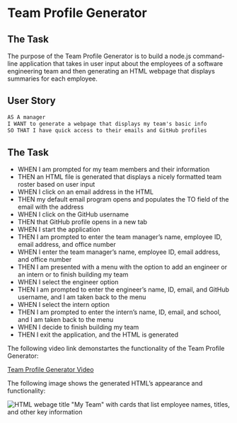 # Team Profile Generator

## The Task

The purpose of the Team Profile Generator is to build a node.js command-line application that takes in user input about the employees of a software engineering team and then generating an HTML webpage that displays summaries for each employee.

## User Story

```md
AS A manager
I WANT to generate a webpage that displays my team's basic info
SO THAT I have quick access to their emails and GitHub profiles
```

## The Task

- WHEN I am prompted for my team members and their information
- THEN an HTML file is generated that displays a nicely formatted team roster based on user input
- WHEN I click on an email address in the HTML
- THEN my default email program opens and populates the TO field of the email with the address
- WHEN I click on the GitHub username
- THEN that GitHub profile opens in a new tab
- WHEN I start the application
- THEN I am prompted to enter the team manager’s name, employee ID, email address, and office number
- WHEN I enter the team manager’s name, employee ID, email address, and office number
- THEN I am presented with a menu with the option to add an engineer or an intern or to finish building my team
- WHEN I select the engineer option
- THEN I am prompted to enter the engineer’s name, ID, email, and GitHub username, and I am taken back to the menu
- WHEN I select the intern option
- THEN I am prompted to enter the intern’s name, ID, email, and school, and I am taken back to the menu
- WHEN I decide to finish building my team
- THEN I exit the application, and the HTML is generated

The following video link demonstartes the functionality of the Team Profile Generator:

[Team Profile Generator Video]()

The following image shows the generated HTML’s appearance and functionality:

![HTML webage title "My Team" with cards that list employee names, titles, and other key information]()
